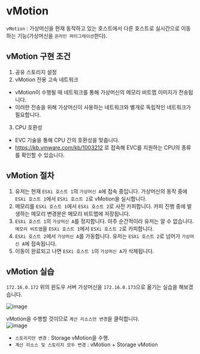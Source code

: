# vMotion

`vMotion` : 가상머신을 현재 동작하고 있는 호스트에서 다른 호스트로 실시간으로 이동하는 기능(가상머신을 `온라인 마이그레이션`한다).

## vMotion 구현 조건

1. 공유 스토리지 설정
2. vMotion 전용 고속 네트워크   
- vMotion이 수행될 때 네트워크를 통해 가상머신의 메모리 비트맵 이미지가 전송됩니다.
- 이러한 전송을 위해 가상머신이 사용하는 네트워크와 별개로 독립적인 네트워크가 필요합니다.
3. CPU 호환성   
- EVC 기술을 통해 CPU 간의 호환성을 맞춥니다.
- https://kb.vmware.com/kb/1003212 로 접속해 EVC를 지원하는 CPU의 종류를 확인할 수 있습니다.

## vMotion 절차

1. 유저는 현재 `ESXi 호스트 1`의 `가상머신 A`에 접속 중입니다. 가상머신의 동작 중에 `ESXi 호스트 1`에서 `ESXi 호스트 2`로 vMotion을 실시합니다.
2. 메모리를 `ESXi 호스트 1`에서 `ESXi 호스트 2`로 사전 카피합니다. 카피 진행 중에 발생하는 메모리 변경분은 메모리 비트맵에 저장됩니다.
3. `ESXi 호스트 1`의 `가상머신 A`를 정지합니다. 아주 순간적이라 유저는 알 수 없습니다. `메모리 비트맵`을 `ESXi 호스트 1`에서 `ESXi 호스트 2`로 카피합니다.
4. `ESXi 호스트 2`에서 `가상머신 A`를 가동합니다. 유저는 `ESXi 호스트 2`로 넘어가 `가상머신 A`에 접속됩니다.
5. 이동이 완료되고 나면 `ESXi 호스트 1`의 `가상머신 A`가 삭제됩니다.

## vMotion 실습

`172.16.0.172` 위의 윈도우 서버 가상머신을 `172.16.0.173`으로 옮기는 실습을 해보겠습니다.   

![image](https://user-images.githubusercontent.com/43658658/144228589-69d557d2-eff2-4ad9-924e-f99b1ddfa503.png)

vMotion을 수행할 것이므로 `계산 리소스만 변경`을 클릭합니다.   
![image](https://user-images.githubusercontent.com/43658658/144229181-0dc26f6b-6ea1-4f08-827e-c413d07b1229.png)
* `스토리지만 변경` : Storage vMotion을 수행.
* `계산 리소스 및 스토리지 모두 변경` : vMotion + Storage vMotion




